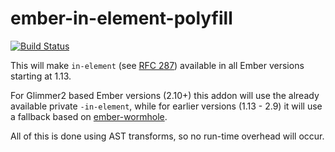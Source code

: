# ember-in-element-polyfill

[![Build Status](https://travis-ci.org/kaliber5/ember-in-element-polyfill.svg?branch=master)](https://travis-ci.org/kaliber5/ember-in-element-polyfill)

This will make `in-element` (see [RFC 287](https://github.com/emberjs/rfcs/pull/287)) available in all Ember versions
starting at 1.13.

For Glimmer2 based Ember versions (2.10+) this addon will use the already available private `-in-element`, while for 
earlier versions (1.13 - 2.9) it will use a fallback based on [ember-wormhole](https://github.com/yapplabs/ember-wormhole). 

All of this is done using AST transforms, so no run-time overhead will occur.
